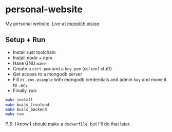 # personal-website

My personal website. Live at [monolith.vision](https://monolith.vision).

## Setup + Run

- Install rust toolchain
- Install node + npm
- Have GNU `make`
- Create a `cert.pem` and a `key.pem` (ssl cert stuff)
- Get access to a mongodb server
- Fill in `.env.example` with mongodb credentials and admin `key` and move it to `.env`
- Finally, run:

```bash
make install
make build_frontend
make build_backend
make run
```

P.S: I know I should make a `dockerfile`, but I'll do that later.
